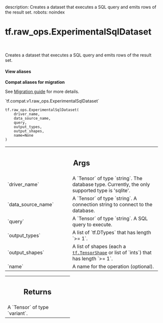 description: Creates a dataset that executes a SQL query and emits rows of the result set.
robots: noindex

# tf.raw_ops.ExperimentalSqlDataset

<!-- Insert buttons and diff -->

<table class="tfo-notebook-buttons tfo-api nocontent" align="left">

</table>



Creates a dataset that executes a SQL query and emits rows of the result set.


<section class="expandable">
  <h4 class="showalways">View aliases</h4>
  <p>
<b>Compat aliases for migration</b>
<p>See
<a href="https://www.tensorflow.org/guide/migrate">Migration guide</a> for
more details.</p>
<p>`tf.compat.v1.raw_ops.ExperimentalSqlDataset`</p>
</p>
</section>

<pre class="devsite-click-to-copy prettyprint lang-py tfo-signature-link">
<code>tf.raw_ops.ExperimentalSqlDataset(
    driver_name,
    data_source_name,
    query,
    output_types,
    output_shapes,
    name=None
)
</code></pre>



<!-- Placeholder for "Used in" -->


<!-- Tabular view -->
 <table class="responsive fixed orange">
<colgroup><col width="214px"><col></colgroup>
<tr><th colspan="2"><h2 class="add-link">Args</h2></th></tr>

<tr>
<td>
`driver_name`<a id="driver_name"></a>
</td>
<td>
A `Tensor` of type `string`.
The database type. Currently, the only supported type is 'sqlite'.
</td>
</tr><tr>
<td>
`data_source_name`<a id="data_source_name"></a>
</td>
<td>
A `Tensor` of type `string`.
A connection string to connect to the database.
</td>
</tr><tr>
<td>
`query`<a id="query"></a>
</td>
<td>
A `Tensor` of type `string`. A SQL query to execute.
</td>
</tr><tr>
<td>
`output_types`<a id="output_types"></a>
</td>
<td>
A list of `tf.DTypes` that has length `>= 1`.
</td>
</tr><tr>
<td>
`output_shapes`<a id="output_shapes"></a>
</td>
<td>
A list of shapes (each a <a href="../../tf/TensorShape.md"><code>tf.TensorShape</code></a> or list of `ints`) that has length `>= 1`.
</td>
</tr><tr>
<td>
`name`<a id="name"></a>
</td>
<td>
A name for the operation (optional).
</td>
</tr>
</table>



<!-- Tabular view -->
 <table class="responsive fixed orange">
<colgroup><col width="214px"><col></colgroup>
<tr><th colspan="2"><h2 class="add-link">Returns</h2></th></tr>
<tr class="alt">
<td colspan="2">
A `Tensor` of type `variant`.
</td>
</tr>

</table>

